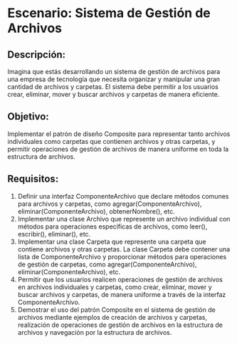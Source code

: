 # Escenario: Sistema de Gestión de Archivos

## Descripción:

Imagina que estás desarrollando un sistema de gestión de archivos para una empresa de tecnología que necesita organizar y manipular una gran cantidad de archivos y carpetas. El sistema debe permitir a los usuarios crear, eliminar, mover y buscar archivos y carpetas de manera eficiente.

## Objetivo:

Implementar el patrón de diseño Composite para representar tanto archivos individuales como carpetas que contienen archivos y otras carpetas, y permitir operaciones de gestión de archivos de manera uniforme en toda la estructura de archivos.

## Requisitos:

1. Definir una interfaz ComponenteArchivo que declare métodos comunes para archivos y carpetas, como agregar(ComponenteArchivo), eliminar(ComponenteArchivo), obtenerNombre(), etc.
2. Implementar una clase Archivo que represente un archivo individual con métodos para operaciones específicas de archivos, como leer(), escribir(), eliminar(), etc.
3. Implementar una clase Carpeta que represente una carpeta que contiene archivos y otras carpetas. La clase Carpeta debe contener una lista de ComponenteArchivo y proporcionar métodos para operaciones de gestión de carpetas, como agregar(ComponenteArchivo), eliminar(ComponenteArchivo), etc.
4. Permitir que los usuarios realicen operaciones de gestión de archivos en archivos individuales y carpetas, como crear, eliminar, mover y buscar archivos y carpetas, de manera uniforme a través de la interfaz ComponenteArchivo.
5. Demostrar el uso del patrón Composite en el sistema de gestión de archivos mediante ejemplos de creación de archivos y carpetas, realización de operaciones de gestión de archivos en la estructura de archivos y navegación por la estructura de archivos.